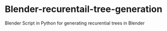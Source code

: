 # Blender-recurentail-tree-generation
Blender Script in Python for generating recurential trees in Blender 
